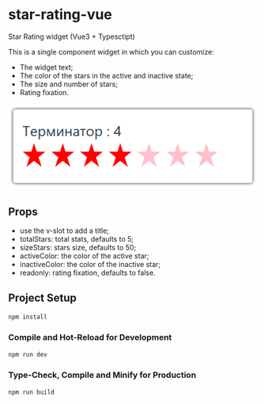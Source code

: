 # star-rating-vue

Star Rating widget (Vue3 + Typesctipt)

This is a single component widget in which you can customize:
- The widget text;
- The color of the stars in the active and inactive state;
- The size and number of stars;
- Rating fixation.

![alt text](figures/interface.PNG)

## Props

- use the v-slot to add a title;
- totalStars: total stats, defaults to 5;
- sizeStars: stars size, defaults to 50;
- activeColor: the color of the active star;
- inactiveColor: the color of the inactive star;
- readonly: rating fixation, defaults to false.

## Project Setup

```sh
npm install
```

### Compile and Hot-Reload for Development

```sh
npm run dev
```

### Type-Check, Compile and Minify for Production

```sh
npm run build
```
